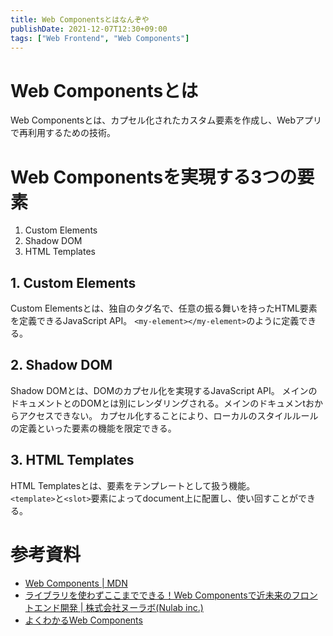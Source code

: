 ```yaml
---
title: Web Componentsとはなんぞや
publishDate: 2021-12-07T12:30+09:00
tags: ["Web Frontend", "Web Components"]
---
```


# Web Componentsとは

Web Componentsとは、カプセル化されたカスタム要素を作成し、Webアプリで再利用するための技術。

# Web Componentsを実現する3つの要素

1. Custom Elements
2. Shadow DOM
3. HTML Templates

## 1. Custom Elements

Custom Elementsとは、独自のタグ名で、任意の振る舞いを持ったHTML要素を定義できるJavaScript API。
`<my-element></my-element>`のように定義できる。

## 2. Shadow DOM

Shadow DOMとは、DOMのカプセル化を実現するJavaScript API。
メインのドキュメントとのDOMとは別にレンダリングされる。メインのドキュメンtおからアクセスできない。
カプセル化することにより、ローカルのスタイルルールの定義といった要素の機能を限定できる。

## 3. HTML Templates

HTML Templatesとは、要素をテンプレートとして扱う機能。  
`<template>`と`<slot>`要素によってdocument上に配置し、使い回すことができる。

# 参考資料

- [Web Components | MDN](https://developer.mozilla.org/ja/docs/Web/Web_Components)
- [ライブラリを使わずここまでできる！Web Componentsで近未来のフロントエンド開発 | 株式会社ヌーラボ(Nulab inc.)](https://nulab.com/ja/blog/cacoo/web-components/)
- [よくわかるWeb Components](https://www.amazon.co.jp/dp/B07J5R83PY)

